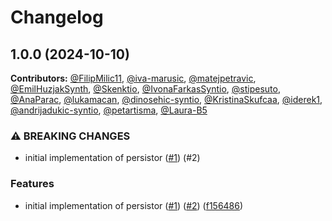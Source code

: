 # Changelog

## 1.0.0 (2024-10-10)

**Contributors:** 
[@FilipMilic11](https://github.com/FilipMilic11),
[@iva-marusic](https://github.com/iva-marusic),
[@matejpetravic](https://github.com/matejpetravic),
[@EmilHuzjakSynth](https://github.com/EmilHuzjakSynth),
[@Skenktio](https://github.com/Skenktio),
[@IvonaFarkasSyntio](https://github.com/IvonaFarkasSyntio),
[@stipesuto](https://github.com/stipesuto),
[@AnaParac](https://github.com/AnaParac),
[@lukamacan](https://github.com/lukamacan),
[@dinosehic-syntio](https://github.com/dinosehic-syntio),
[@KristinaSkufcaa](https://github.com/KristinaSkufcaa),
[@iderek1](https://github.com/iderek1),
[@andrijadukic-syntio](https://github.com/andrijadukic-syntio),
[@petartisma](https://github.com/petartisma),
[@Laura-B5](https://github.com/Laura-B5)

### ⚠ BREAKING CHANGES

* initial implementation of persistor ([#1](https://github.com/dataphos/persistor/issues/1)) (#2)

### Features

* initial implementation of persistor ([#1](https://github.com/dataphos/persistor/issues/1)) ([#2](https://github.com/dataphos/persistor/issues/2)) ([f156486](https://github.com/dataphos/persistor/commit/f156486c7b310548aca0f7678047f52a92ca05a6))
